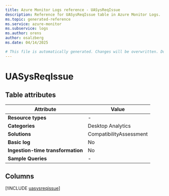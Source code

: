 ```yaml
---
title: Azure Monitor Logs reference - UASysReqIssue
description: Reference for UASysReqIssue table in Azure Monitor Logs.
ms.topic: generated-reference
ms.service: azure-monitor
ms.subservice: logs
ms.author: orens
author: osalzberg
ms.date: 04/14/2025

# This file is automatically generated. Changes will be overwritten. Do not change this file directly.
---
```


# UASysReqIssue




## Table attributes

|Attribute|Value|
|---|---|
|**Resource types**|-|
|**Categories**|Desktop Analytics|
|**Solutions**| CompatibilityAssessment|
|**Basic log**|No|
|**Ingestion-time transformation**|No|
|**Sample Queries**|-|



## Columns
  
[!INCLUDE [uasysreqissue](~/reusable-content/ce-skilling/azure/includes/azure-monitor/reference/tables/uasysreqissue-include.md)]
